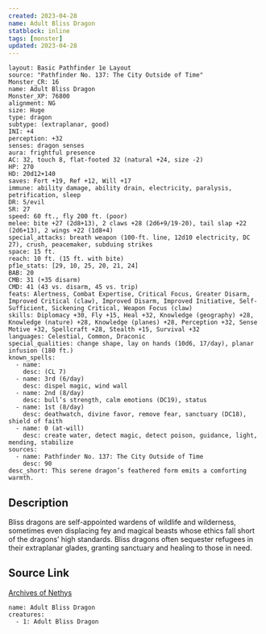 ```yaml
---
created: 2023-04-28
name: Adult Bliss Dragon
statblock: inline
tags: [monster]
updated: 2023-04-28
---
```

```statblock
layout: Basic Pathfinder 1e Layout
source: "Pathfinder No. 137: The City Outside of Time"
Monster_CR: 16
name: Adult Bliss Dragon
Monster_XP: 76800
alignment: NG
size: Huge
type: dragon
subtype: (extraplanar, good)
INI: +4
perception: +32
senses: dragon senses
aura: frightful presence
AC: 32, touch 8, flat-footed 32 (natural +24, size -2)
HP: 270
HD: 20d12+140
saves: Fort +19, Ref +12, Will +17
immune: ability damage, ability drain, electricity, paralysis, petrification, sleep
DR: 5/evil
SR: 27
speed: 60 ft., fly 200 ft. (poor)
melee: bite +27 (2d8+13), 2 claws +28 (2d6+9/19-20), tail slap +22 (2d6+13), 2 wings +22 (1d8+4)
special_attacks: breath weapon (100-ft. line, 12d10 electricity, DC 27), crush, peacemaker, subduing strikes
space: 15 ft.
reach: 10 ft. (15 ft. with bite)
pf1e_stats: [29, 10, 25, 20, 21, 24]
BAB: 20
CMB: 31 (+35 disarm)
CMD: 41 (43 vs. disarm, 45 vs. trip)
feats: Alertness, Combat Expertise, Critical Focus, Greater Disarm, Improved Critical (claw), Improved Disarm, Improved Initiative, Self-Sufficient, Sickening Critical, Weapon Focus (claw)
skills: Diplomacy +30, Fly +15, Heal +32, Knowledge (geography) +28, Knowledge (nature) +28, Knowledge (planes) +28, Perception +32, Sense Motive +32, Spellcraft +28, Stealth +15, Survival +32
languages: Celestial, Common, Draconic
special_qualities: change shape, lay on hands (10d6, 17/day), planar infusion (180 ft.)
known_spells:
  - name:
    desc: (CL 7)
  - name: 3rd (6/day)
    desc: dispel magic, wind wall
  - name: 2nd (8/day)
    desc: bull’s strength, calm emotions (DC19), status
  - name: 1st (8/day)
    desc: deathwatch, divine favor, remove fear, sanctuary (DC18), shield of faith
  - name: 0 (at-will)
    desc: create water, detect magic, detect poison, guidance, light, mending, stabilize
sources:
  - name: Pathfinder No. 137: The City Outside of Time
    desc: 90
desc_short: This serene dragon’s feathered form emits a comforting warmth.
```
## Description
Bliss dragons are self-appointed wardens of wildlife and wilderness, sometimes even displacing fey and magical beasts whose ethics fall short of the dragons’ high standards. Bliss dragons often sequester refugees in their extraplanar glades, granting sanctuary and healing to those in need.
## Source Link
[Archives of Nethys](https://aonprd.com/MonsterDisplay.aspx?ItemName=Adult%20Bliss%20Dragon)
```encounter-table
name: Adult Bliss Dragon
creatures:
  - 1: Adult Bliss Dragon
```
